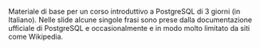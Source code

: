 Materiale di base per un corso introduttivo a PostgreSQL di 3 giorni (in Italiano). 
Nelle slide alcune singole frasi sono prese dalla documentazione ufficiale di PostgreSQL e occasionalmente e in modo molto limitato da siti come Wikipedia.
